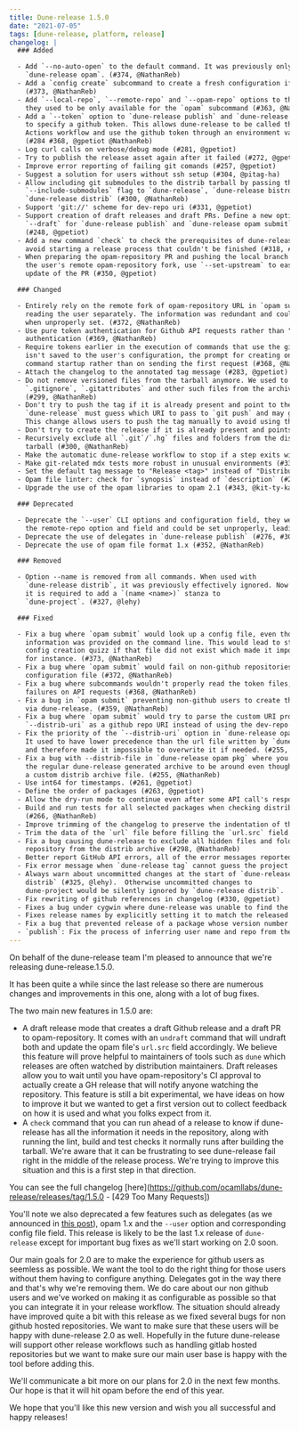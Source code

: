 ```yaml
---
title: Dune-release 1.5.0
date: "2021-07-05"
tags: [dune-release, platform, release]
changelog: |
  ### Added

  - Add `--no-auto-open` to the default command. It was previously only available for
    `dune-release opam`. (#374, @NathanReb)
  - Add a `config create` subcommand to create a fresh configuration if you don't have one yet
    (#373, @NathanReb)
  - Add `--local-repo`, `--remote-repo` and `--opam-repo` options to the default command,
    they used to be only available for the `opam` subcommand (#363, @NathanReb)
  - Add a `--token` option to `dune-release publish` and `dune-release opam` commands
    to specify a github token. This allows dune-release to be called through a Github
    Actions workflow and use the github token through an environment variable.
    (#284 #368, @gpetiot @NathanReb)
  - Log curl calls on verbose/debug mode (#281, @gpetiot)
  - Try to publish the release asset again after it failed (#272, @gpetiot)
  - Improve error reporting of failing git comands (#257, @gpetiot)
  - Suggest a solution for users without ssh setup (#304, @pitag-ha)
  - Allow including git submodules to the distrib tarball by passing the
    `--include-submodules` flag to `dune-release`, `dune-release bistro` or
    `dune-release distrib` (#300, @NathanReb)
  - Support 'git://' scheme for dev-repo uri (#331, @gpetiot)
  - Support creation of draft releases and draft PRs. Define a new option
    `--draft` for `dune-release publish` and `dune-release opam submit` commands.
    (#248, @gpetiot)
  - Add a new command `check` to check the prerequisites of dune-release and
    avoid starting a release process that couldn't be finished (#318, #351, @pitag-ha)
  - When preparing the opam-repository PR and pushing the local branch to 
    the user's remote opam-repository fork, use `--set-upstream` to ease any further
    update of the PR (#350, @gpetiot)

  ### Changed

  - Entirely rely on the remote fork of opam-repository URL in `opam submit` instead of
    reading the user separately. The information was redundant and could only lead to bugs
    when unproperly set. (#372, @NathanReb)
  - Use pure token authentication for Github API requests rather than "token as passwords"
    authentication (#369, @NathanReb)
  - Require tokens earlier in the execution of commands that use the github API. If the token
    isn't saved to the user's configuration, the prompt for creating one will show up at the
    command startup rather than on sending the first request (#368, @NathanReb)
  - Attach the changelog to the annotated tag message (#283, @gpetiot)
  - Do not remove versioned files from the tarball anymore. We used to exclude
    `.gitignore`, `.gitattributes` and other such files from the archive.
    (#299, @NathanReb)
  - Don't try to push the tag if it is already present and point to the same ref on the remote.
    `dune-release` must guess which URI to pass to `git push` and may guess it wrong.
    This change allows users to push the tag manually to avoid using that code. (#219, @Julow)
  - Don't try to create the release if it is already present and points to the same tag (#277, @kit-ty-kate)
  - Recursively exclude all `.git`/`.hg` files and folders from the distrib
    tarball (#300, @NathanReb)
  - Make the automatic dune-release workflow to stop if a step exits with a non-zero code (#332, @gpetiot)
  - Make git-related mdx tests more robust in unusual environments (#334, @sternenseemann)
  - Set the default tag message to "Release <tag>" instead of "Distribution <tag>"
  - Opam file linter: check for `synopsis` instead of `description` (#291, @kit-ty-kate)
  - Upgrade the use of the opam libraries to opam 2.1 (#343, @kit-ty-kate)

  ### Deprecated

  - Deprecate the `--user` CLI options and configuration field, they were redundant with
    the remote-repo option and field and could be set unproperly, leading to bugs (#372, @NathanReb)
  - Deprecate the use of delegates in `dune-release publish` (#276, #302, @pitag-ha)
  - Deprecate the use of opam file format 1.x (#352, @NathanReb)

  ### Removed

  - Option --name is removed from all commands. When used with
    `dune-release distrib`, it was previously effectively ignored. Now
    it is required to add a `(name <name>)` stanza to
    `dune-project`. (#327, @lehy)

  ### Fixed

  - Fix a bug where `opam submit` would look up a config file, even though all the required
    information was provided on the command line. This would lead to starting the interactive
    config creation quizz if that file did not exist which made it impossible to use it in a CI
    for instance. (#373, @NathanReb)
  - Fix a bug where `opam submit` would fail on non-github repositories if the user had no
    configuration file (#372, @NathanReb)
  - Fix a bug where subcommands wouldn't properly read the token files, leading to authentication
    failures on API requests (#368, @NathanReb)
  - Fix a bug in `opam submit` preventing non-github users to create the opam-repo PR
    via dune-release. (#359, @NathanReb)
  - Fix a bug where `opam submit` would try to parse the custom URI provided through
    `--distrib-uri` as a github repo URI instead of using the dev-repo (#358, @NathanReb)
  - Fix the priority of the `--distrib-uri` option in `dune-release opam pkg`.
    It used to have lower precedence than the url file written by `dune-release publish`
    and therefore made it impossible to overwrite it if needed. (#255, @NathanReb)
  - Fix a bug with --distrib-file in `dune-release opam pkg` where you would need
    the regular dune-release generated archive to be around even though you specified
    a custom distrib archive file. (#255, @NathanReb)
  - Use int64 for timestamps. (#261, @gpetiot)
  - Define the order of packages (#263, @gpetiot)
  - Allow the dry-run mode to continue even after some API call's response were expected by using placeholder values (#262, @gpetiot)
  - Build and run tests for all selected packages when checking distribution tarball
    (#266, @NathanReb)
  - Improve trimming of the changelog to preserve the indentation of the list of changes. (#268, @gpetiot)
  - Trim the data of the `url` file before filling the `url.src` field. This fixes an issue that caused the `url.src` field to be a multi-line string instead of single line. (#270, @gpetiot)
  - Fix a bug causing dune-release to exclude all hidden files and folders (starting with `.`) at the
    repository from the distrib archive (#298, @NathanReb)
  - Better report GitHub API errors, all of the error messages reported by the GitHub API are now checked and reported to the user. (#290, @gpetiot)
  - Fix error message when `dune-release tag` cannot guess the project name (#319, @lehy)
  - Always warn about uncommitted changes at the start of `dune-release
    distrib` (#325, @lehy).  Otherwise uncommitted changes to
    dune-project would be silently ignored by `dune-release distrib`.
  - Fix rewriting of github references in changelog (#330, @gpetiot)
  - Fixes a bug under cygwin where dune-release was unable to find the commit hash corresponding to the release tag (#329, @gpetiot)
  - Fixes release names by explicitly setting it to match the released version (#338, @NathanReb)
  - Fix a bug that prevented release of a package whose version number contains invalid characters for a git branch. The git branch names are now sanitized. (#271, @gpetiot)
  - `publish`: Fix the process of inferring user name and repo from the dev repo uri (#348, @pitag-ha)
---
```


On behalf of the dune-release team I'm pleased to announce that we're releasing dune-release.1.5.0.

It has been quite a while since the last release so there are numerous changes and improvements in this one, along with a lot of bug fixes.

The two main new features in 1.5.0 are:
- A draft release mode that creates a draft Github release and a draft PR to opam-repository. It comes with an `undraft` command that will undraft both and update the opam file's `url.src` field accordingly. We believe this feature will prove helpful to maintainers of tools such as `dune` which releases are often watched by distribution maintainers. Draft releases allow you to wait until you have opam-repository's CI approval to actually create a GH release that will notify anyone watching the repository.
This feature is still a bit experimental, we have ideas on how to improve it but we wanted to get a first version out to collect feedback on how it is used and what you folks expect from it.
- A `check` command that you can run ahead of a release to know if dune-release has all the information it needs in the repository, along with running the lint, build and test checks it normally runs after building the tarball.
We're aware that it can be frustrating to see dune-release fail right in the middle of the release process. We're trying to improve this situation and this is a first step in that direction.

You can see the full changelog [here](https://github.com/ocamllabs/dune-release/releases/tag/1.5.0 - [429 Too Many Requests])

You'll note we also deprecated a few features such as delegates (as we announced in [this post](https://discuss.ocaml.org/t/replacing-dune-release-delegates/4767)), opam 1.x and the `--user` option and corresponding config file field.
This release is likely to be the last 1.x release of `dune-release` except for important bug fixes as we'll start working on 2.0 soon.

Our main goals for 2.0 are to make the experience for github users as seemless as possible. We want the tool to do the right thing for those users without them having to configure anything. Delegates got in the way there and that's why we're removing them.
We do care about our non github users and we've worked on making it as configurable as possible so that you can integrate it in your release workflow. The situation should already have improved quite a bit with this release as we fixed several bugs for non github hosted repositories. We want to make sure that these users will be happy with dune-release 2.0 as well.
Hopefully in the future dune-release will support other release workflows such as handling gitlab hosted repositories but we want to make sure our main user base is happy with the tool before adding this.

We'll communicate a bit more on our plans for 2.0 in the next few months. Our hope is that it will hit opam before the end of this year.

We hope that you'll like this new version and wish you all successful and happy releases!


